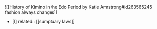 ![[History of Kimino in the Edo Period by Katie Armstrong#id263565245 fashion always changes]]

- [I] related:: [[sumptuary laws]]